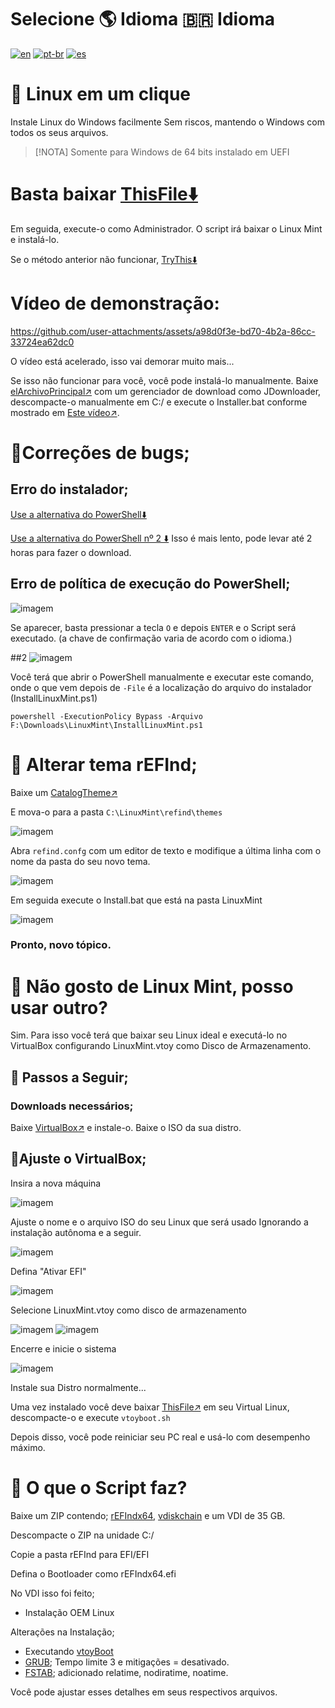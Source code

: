 # Selecione 🌎 Idioma 🇧🇷 Idioma
[![en](https://img.shields.io/badge/English-en-red.svg)](README.md)
[![pt-br](https://img.shields.io/badge/Português-pt--br-green.svg)](README.pt-br.md)
[![es](https://img.shields.io/badge/Espa%C3%B1ol-es-yellow.svg)](README.es-419.md)

# 🐧 Linux em um clique
Instale Linux do Windows facilmente
Sem riscos, mantendo o Windows com todos os seus arquivos.
>[!NOTA]
> Somente para Windows de 64 bits instalado em UEFI

# Basta baixar [ThisFile⬇️](https://razaoinfo.dl.sourceforge.net/project/linuxoneclick/InstallLinux.bat?viasf=1)
Em seguida, execute-o como Administrador.
O script irá baixar o Linux Mint e instalá-lo.

Se o método anterior não funcionar, [TryThis⬇️](https://razaoinfo.dl.sourceforge.net/project/linuxoneclick/LinuxInstall.ps1?viasf=1)

# Vídeo de demonstração:
https://github.com/user-attachments/assets/a98d0f3e-bd70-4b2a-86cc-33724ea62dc0

O vídeo está acelerado, isso vai demorar muito mais...

Se isso não funcionar para você, você pode instalá-lo manualmente.
Baixe [elArchivoPrincipal↗️](https://sourceforge.net/projects/linuxoneclick/files/LOClicK.zip/download) com um gerenciador de download como JDownloader, descompacte-o manualmente em C:/ e execute o Installer.bat conforme mostrado em [ Este vídeo↗️](https://www.youtube.com/watch?v=Y1K3TLja434).


# 💢Correções de bugs;

## Erro do instalador;
[Use a alternativa do PowerShell⬇️](https://razaoinfo.dl.sourceforge.net/project/linuxoneclick/LinuxInstall.ps1?viasf=1)

[Use a alternativa do PowerShell nº 2 ⬇️](https://sitsa.dl.sourceforge.net/project/linuxoneclick/LinuxInstallAlternativa.ps1?viasf=1) Isso é mais lento, pode levar até 2 horas para fazer o download.

## Erro de política de execução do PowerShell;
![imagem](https://github.com/user-attachments/assets/1920e51d-2600-4341-9934-805f7050e9e7)

Se aparecer, basta pressionar a tecla `O` e depois `ENTER` e o Script será executado. (a chave de confirmação varia de acordo com o idioma.)


##2
![imagem](https://github.com/user-attachments/assets/60d9ea10-d944-4bed-90f3-bdf435bec5fa)

Você terá que abrir o PowerShell manualmente e executar este comando, onde o que vem depois de `-File` é a localização do arquivo do instalador (InstallLinuxMint.ps1)
```
powershell -ExecutionPolicy Bypass -Arquivo F:\Downloads\LinuxMint\InstallLinuxMint.ps1
```

# 🌌 Alterar tema rEFInd;
 Baixe um [CatalogTheme↗️](https://refind-themes-collection.netlify.app/)

E mova-o para a pasta `C:\LinuxMint\refind\themes`

![imagem](https://github.com/user-attachments/assets/86d591ac-8071-406a-9069-8d2d8d8fc327)

Abra `refind.confg` com um editor de texto e modifique a última linha com o nome da pasta do seu novo tema.

![imagem](https://github.com/user-attachments/assets/efd309fc-7ac4-4990-a39c-4b44d460bb22)

Em seguida execute o Install.bat que está na pasta LinuxMint

![imagem](https://github.com/user-attachments/assets/0d5865f4-faf6-4a66-897d-eaf4c4c4b1e1)

### Pronto, novo tópico.

# 🥶 Não gosto de Linux Mint, posso usar outro?
Sim. Para isso você terá que baixar seu Linux ideal e executá-lo no VirtualBox configurando LinuxMint.vtoy como Disco de Armazenamento.

## 🛂 Passos a Seguir;
### Downloads necessários;
Baixe [VirtualBox↗️](https://www.virtualbox.org/wiki/Downloads) e instale-o. Baixe o ISO da sua distro.

## 💽Ajuste o VirtualBox;
Insira a nova máquina

![imagem](https://github.com/user-attachments/assets/8cfe0337-2f92-4e9a-9059-a70f0e3929ba)

Ajuste o nome e o arquivo ISO do seu Linux que será usado Ignorando a instalação autônoma e a seguir.

![imagem](https://github.com/user-attachments/assets/9444832a-22e0-4ca8-b8c7-59123e7edf86)

Defina "Ativar EFI"

![imagem](https://github.com/user-attachments/assets/e01e764c-4e5f-4add-ada7-e54861325a8e)

Selecione LinuxMint.vtoy como disco de armazenamento

![imagem](https://github.com/user-attachments/assets/8db49d24-f9df-4a5d-8d49-c3eef4a07502)
![imagem](https://github.com/user-attachments/assets/f89af4ec-c031-4132-9030-50a084c4b988)

Encerre e inicie o sistema

![imagem](https://github.com/user-attachments/assets/bf4f98b0-5aa1-4895-be64-6057e17febfe)

Instale sua Distro normalmente...


Uma vez instalado você deve baixar [ThisFile↗️](https://github.com/ventoy/vtoyboot/releases) em seu Virtual Linux, descompacte-o e execute `vtoyboot.sh`

Depois disso, você pode reiniciar seu PC real e usá-lo com desempenho máximo.

# 🤨 O que o Script faz?
Baixe um ZIP contendo;
[rEFIndx64](https://www.rodsbooks.com/refind/), [vdiskchain](https://github.com/ventoy/vdiskchain) e um VDI de 35 GB.

Descompacte o ZIP na unidade C:/

Copie a pasta rEFInd para EFI/EFI

Defina o Bootloader como rEFIndx64.efi

No VDI isso foi feito;
* Instalação OEM Linux

Alterações na Instalação;
* Executando [vtoyBoot](https://github.com/ventoy/vtoyboot)
* [GRUB](https://es.wikipedia.org/wiki/GNU_GRUB); Tempo limite 3 e mitigações = desativado.
* [FSTAB](https://es.wikipedia.org/wiki/Fstab); adicionado relatime, nodiratime, noatime.

Você pode ajustar esses detalhes em seus respectivos arquivos.
